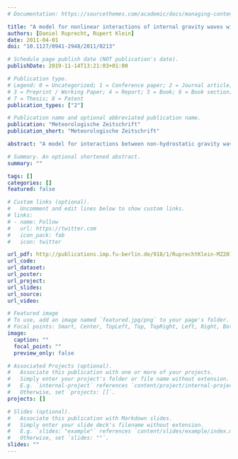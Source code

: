 ```yaml
---
# Documentation: https://sourcethemes.com/academic/docs/managing-content/

title: "A model for nonlinear interactions of internal gravity waves with saturated regions"
authors: [Daniel Ruprecht, Rupert Klein]
date: 2011-04-01
doi: "10.1127/0941-2948/2011/0213"

# Schedule page publish date (NOT publication's date).
publishDate: 2019-11-14T13:21:03+01:00

# Publication type.
# Legend: 0 = Uncategorized; 1 = Conference paper; 2 = Journal article;
# 3 = Preprint / Working Paper; 4 = Report; 5 = Book; 6 = Book section;
# 7 = Thesis; 8 = Patent
publication_types: ["2"]

# Publication name and optional abbreviated publication name.
publication: "Meteorologische Zeitschrift"
publication_short: "Meteorologische Zeitschrift"

abstract: "A model for interactions between non-hydrostatic gravity waves and deep convective narrow hot towers is presented. The starting point of the derivation are the conservation laws for mass, momentum and energy for compressible flows combined with a bulk micro-physic model. Using multiscale asymptotics, a set of leading order equations is extracted, valid for the specific scales of the investigated regime. These are a timescale of 100 s, a horizontal and vertical lengthscale of 10 km for the wave dynamics plus a second horizontal lengthscale of 1 km for the narrow hot towers. Because of the comparatively short horizontal scales, Coriolis effects are negligible in this regime. The leading order equations are then closed by applying conditional averages over the hot tower lengthscale, leading to a closed model for the wave-scale that retains the net effects of the smaller scale dynamics. By assuming a systematically small saturation deficit in the ansatz, the small vertical displacements arising in this regime suffice to induce leading order changes of the saturated area fraction. The latter is the essential parameter in the model arising from the micro-physics."

# Summary. An optional shortened abstract.
summary: ""

tags: []
categories: []
featured: false

# Custom links (optional).
#   Uncomment and edit lines below to show custom links.
# links:
# - name: Follow
#   url: https://twitter.com
#   icon_pack: fab
#   icon: twitter

url_pdf: http://publications.imp.fu-berlin.de/918/1/RuprechtKlein-MZ2011-Preprint.pdf
url_code:
url_dataset:
url_poster:
url_project:
url_slides:
url_source:
url_video:

# Featured image
# To use, add an image named `featured.jpg/png` to your page's folder. 
# Focal points: Smart, Center, TopLeft, Top, TopRight, Left, Right, BottomLeft, Bottom, BottomRight.
image:
  caption: ""
  focal_point: ""
  preview_only: false

# Associated Projects (optional).
#   Associate this publication with one or more of your projects.
#   Simply enter your project's folder or file name without extension.
#   E.g. `internal-project` references `content/project/internal-project/index.md`.
#   Otherwise, set `projects: []`.
projects: []

# Slides (optional).
#   Associate this publication with Markdown slides.
#   Simply enter your slide deck's filename without extension.
#   E.g. `slides: "example"` references `content/slides/example/index.md`.
#   Otherwise, set `slides: ""`.
slides: ""
---
```

